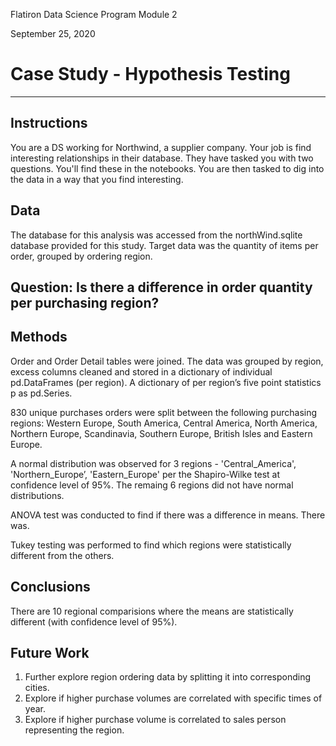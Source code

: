 Flatiron Data Science Program
Module 2 

September 25, 2020

# Case Study - Hypothesis Testing

---

## Instructions
You are a DS working for Northwind, a supplier company.  Your job is find interesting relationships in their database.  They have tasked you with two questions. You'll find these in the notebooks. You are then tasked to dig into the data in a way that you find interesting.

## Data
The database for this analysis was accessed from the northWind.sqlite database provided for this study. Target data was the quantity of items per order, grouped by ordering region. 

## Question: Is there a difference in order quantity per purchasing region?

## Methods
Order and Order Detail tables were joined. The data was grouped by region, excess columns cleaned and stored in a dictionary of individual pd.DataFrames (per region). A dictionary of per region’s five point statistics p as pd.Series. 

830 unique purchases orders were split between the following purchasing regions: Western Europe, South America, Central America, North America, Northern Europe, Scandinavia, Southern Europe, British Isles and Eastern Europe.

A normal distribution was observed for 3 regions - 'Central_America', 'Northern_Europe’, 'Eastern_Europe' per the Shapiro-Wilke test at confidence level of 95%. The remaing 6 regions did not have normal distributions. 

ANOVA test was conducted to find if there was a difference in means. There was. 

Tukey testing was performed to find which regions were statistically different from the others.

## Conclusions
There are 10 regional comparisions where the means are statistically different (with confidence level of 95%).

## Future Work

1.	Further explore region ordering data by splitting it into corresponding cities.
2. Explore if higher purchase volumes are correlated with specific times of year.
3.	Explore if higher purchase volume is correlated to sales person representing the region.




